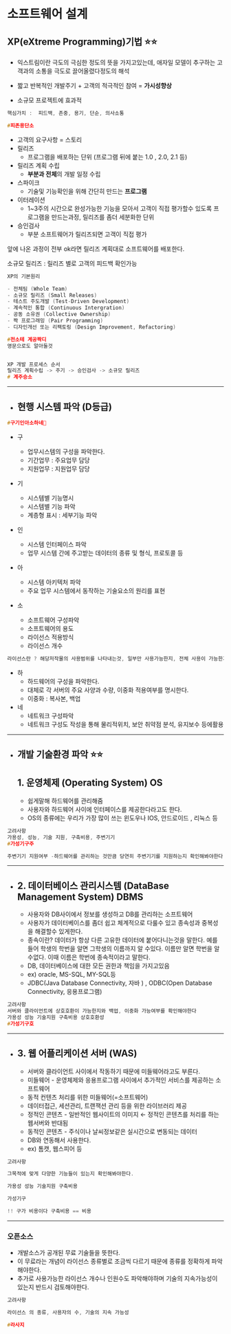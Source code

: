 # **소프트웨어 설계**

## **XP(eXtreme Programming)기법** ⭐️⭐️

- 익스트림이란 극도의 극심한 정도의 뜻을 가지고있는데, 애자일 모델이 추구하는
  고객과의 소통을 극도로 끌어올렸다정도의 해석

- 짧고 반복적인 개발주기 + 고객의 적극적인 참여 = **가시성향상**
- 소규모 프로젝트에 효과적

```c
핵심가치 :  피드백, 존중, 용기, 단순, 의사소통

#피존용단소
```

- 고객의 요구사항 = 스토리
- 릴리즈
  - 프로그램을 배포하는 단위 (프로그램 뒤에 붙는 1.0 , 2.0, 2.1 등)
- 릴리즈 계획 수립
  - **부분과 전체**의 개발 일정 수립
- 스파이크
  - 기술및 기능확인을 위해 간단히 만드는 **프로그램**
- 이터레이션
  - 1~3주의 시간으로 완성가능한 기능을 모아서 고객이 직접 평가할수 있도록 프로그램을 만드는과정, 릴리즈를 좀더 세분화한 단위
- 승인검사
  - 부분 소프트웨어가 릴리즈되면 고객이 직접 평가

앞에 나온 과정이 전부 ok라면 릴리즈 계획대로 소프트웨어를 배포한다.

소규모 릴리즈 : 릴리즈 별로 고객의 피드백 확인가능

```c
XP의 기본원리

- 전체팀 (Whole Team)
- 소규모 릴리즈 (Small Releases)
- 테스트 주도개발 (Test-Driven Development)
- 계속적인 통합 (Continuous Intergration)
- 공동 소유권 (Collective Ownership)
- 짝 프로그래밍 (Pair Programming)
- 디자인개선 또는 리팩토링 (Design Improvement, Refactoring)

#전소테 계공짝디
영문으로도 알아둘것


XP 개발 프로세스 순서
릴리즈 계획수립 -> 주기 -> 승인검사 -> 소규모 릴리즈
# 계주승소
```

---

- ## 현행 시스템 파악 (D등급)

```c
#구기인아소하네
```

- 구

  - 업무시스템의 구성을 파악한다.
  - 기간업무 : 주요업무 담당
  - 지원업무 : 지원업무 담당

- 기
  - 시스템별 기능명시
  - 시스템별 기능 파악
  - 계층형 표시 : 세부기능 파악
- 인
  - 시스템 인터페이스 파악
  - 업무 시스템 간에 주고받는 데이터의 종류 및 형식, 프로토콜 등
- 아
  - 시스템 아키텍처 파악
  - 주요 업무 시스템에서 동작하는 기술요소의 원리를 표현
- 소
  - 소프트웨어 구성파악
  - 소프트웨어의 용도
  - 라이선스 적용방식
  - 라이선스 개수

```c
라이선스란 ? 해당저작물의 사용범위를 나타내는것, 일부만 사용가능한지, 전체 사용이 가능한지, 상업적 사용여부 및 소프트웨어 재구성 가능 여부 등 여러가지 종류가 있다.
```

- 하
  - 하드웨어의 구성을 파악한다.
  - 대체로 각 서버의 주요 사양과 수량, 이중화 적용여부를 명시한다.
  - 이중화 : 복사본, 백업
- 네
  - 네트워크 구성파악
  - 네트워크 구성도 작성을 통해 물리적위치, 보안 취약점 분석, 유지보수 등에활용

---

- ## 개발 기술환경 파악 ⭐️⭐️

  ## 1. 운영체제 (Operating System) OS

  - 쉽게말해 하드웨어를 관리해줌
  - 사용자와 하드웨어 사이에 인터페이스를 제공한다라고도 한다.
  - OS의 종류에는 우리가 가장 많이 쓰는 윈도우나 IOS, 안드로이드 , 리눅스 등

```c
고려사항
가용성, 성능, 기술 지원, 구축비용, 주변기기
#가성기구주

주변기기 지원여부 -하드웨어를 관리하는 것만큼 당연히 주변기기를 지원하는지 확인해봐야한다.
```

---

- ## 2. 데이터베이스 관리시스템 (DataBase Management System) DBMS
  - 사용자와 DB사이에서 정보를 생성하고 DB를 관리하는 소프트웨어
  - 사용자가 데이터베이스를 좀더 쉽고 체계적으로 다룰수 있고 종속성과 중복성을 해결할수 있게한다.
  - 종속이란? 데이터가 항상 다른 고유한 데이터에 붙어다니는것을 말한다.
    예를 들어 학생의 학번을 알면 그학생의 이름까지 알 수있다.
    이름만 알면 학번을 알수없다. 이때 이름은 학번에 종속적이라고 말한다.
  - DB, 데이터베이스에 대한 모든 권한과 책임을 가지고있음
  - ex) oracle, MS-SQL, MY-SQL등
  - JDBC(Java Database Connectivity, 자바 ) , ODBC(Open Database Connectivity, 응용프로그램)

```c
고려사항
서버와 클라이언트에 상호호환이 가능한지와 백업, 이중화 가능여부를 확인해야한다
가용성 성능 기술지원 구축비용 상호호환성
#가성기구호
```

---

- ## 3. 웹 어플리케이션 서버 (WAS)
  - 서버와 클라이언트 사이에서 작동하기 때문에 미들웨어라고도 부른다.
  - 미들웨어 - 운영체제와 응용프로그램 사이에서 추가적인 서비스를 제공하는 소프트웨어
  - 동적 컨텐츠 처리를 위한 미들웨어(=소프트웨어)
  - 데이터접근, 세션관리, 트랜잭션 관리 등을 위한 라이브러리 제공
  - 정적인 콘텐츠 - 일반적인 웹사이트의 이미지 ← 정적인 콘텐츠를 처리를 하는 웹서버와 반대됨
  - 동적인 콘텐츠 - 주식이나 날씨정보같은 실시간으로 변동되는 데이터
  - DB와 연동해서 사용한다.
  - ex) 톰캣, 웹스피어 등

```c
고려사항

그목적에 맞게 다양한 기능들이 있는지 확인해봐야한다.

가용성 성능 기술지원 구축비용

가성기구

!! 구가 비용이다 구축비용 == 비용
```

---

### 오픈소스

- 개발소스가 공개된 무료 기술들을 뜻한다.
- 이 무료라는 개념이 라이선스 종류별로 조금씩 다르기 때문에 종류를 정확하게 파악해야한다.
- 추가로 사용가능한 라이선스 개수나 인원수도 파악해야하며 기술의 지속가능성이 있는지 반드시 검토해야한다.

```c
고려사항

라이선스 의 종류, 사용자의 수, 기술의 지속 가능성

#라사지
```
